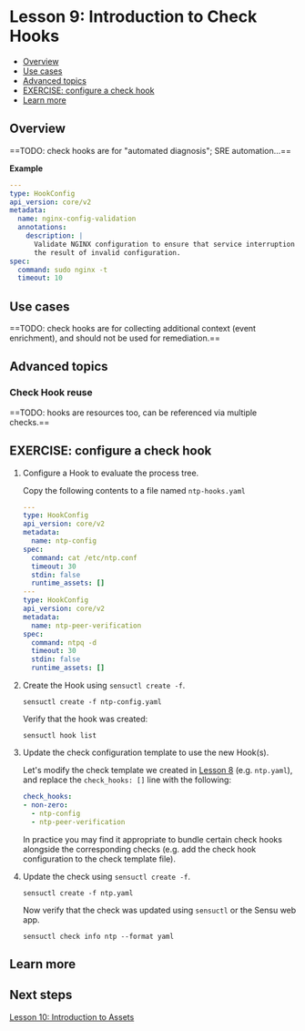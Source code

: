 # Lesson 9: Introduction to Check Hooks

- [Overview](#overview)
- [Use cases](#use-cases)
- [Advanced topics](#advanced-topics)
- [EXERCISE: configure a check hook](#exercise-configure-a-check-hook)
- [Learn more](#learn-more)

## Overview

==TODO: check hooks are for "automated diagnosis";
SRE automation...==

**Example**

```yaml
---
type: HookConfig
api_version: core/v2
metadata:
  name: nginx-config-validation
  annotations:
    description: |
      Validate NGINX configuration to ensure that service interruption isn't
      the result of invalid configuration.
spec:
  command: sudo nginx -t
  timeout: 10
```

## Use cases

==TODO: check hooks are for collecting additional context (event enrichment), and should not be used for remediation.==

## Advanced topics

### Check Hook reuse

==TODO: hooks are resources too, can be referenced via multiple checks.==

## EXERCISE: configure a check hook

1. Configure a Hook to evaluate the process tree.

   Copy the following contents to a file named `ntp-hooks.yaml`

   ```yaml
   ---
   type: HookConfig
   api_version: core/v2
   metadata:
     name: ntp-config
   spec:
     command: cat /etc/ntp.conf
     timeout: 30
     stdin: false
     runtime_assets: []
   ---
   type: HookConfig
   api_version: core/v2
   metadata:
     name: ntp-peer-verification
   spec:
     command: ntpq -d
     timeout: 30
     stdin: false
     runtime_assets: []
   ```

1. Create the Hook using `sensuctl create -f`.

   ```shell
   sensuctl create -f ntp-config.yaml
   ```

   Verify that the hook was created:

   ```
   sensuctl hook list
   ```

1. Update the check configuration template to use the new Hook(s).

   Let's modify the check template we created in [Lesson 8](/lessons/operator/08/README.md#readme) (e.g. `ntp.yaml`), and replace the `check_hooks: []` line with the following:

   ```yaml
   check_hooks:
   - non-zero:
     - ntp-config
     - ntp-peer-verification
   ```

   In practice you may find it appropriate to bundle certain check hooks alongside the corresponding checks (e.g. add the check hook configuration to the check template file).

1. Update the check using `sensuctl create -f`.

   ```shell
   sensuctl create -f ntp.yaml
   ```

   Now verify that the check was updated using `sensuctl` or the Sensu web app.

   ```shell
   sensuctl check info ntp --format yaml
   ```

## Learn more

## Next steps

[Lesson 10: Introduction to Assets](../10/README.md#readme)
